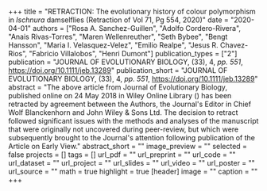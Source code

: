 +++
title = "RETRACTION: The evolutionary history of colour polymorphism in <i>Ischnura</i> damselflies (Retraction of Vol 71, Pg 554, 2020)"
date = "2020-04-01"
authors = ["Rosa A. Sanchez-Guillen", "Adolfo Cordero-Rivera", "Anais Rivas-Torres", "Maren Wellenreuther", "Seth Bybee", "Bengt Hansson", "Maria I. Velasquez-Velez", "Emilio Realpe", "Jesus R. Chavez-Rios", "Fabricio Villalobos", "Henri Dumont"]
publication_types = ["2"]
publication = "JOURNAL OF EVOLUTIONARY BIOLOGY, (33), 4, _pp. 551_, https://doi.org/10.1111/jeb.13289"
publication_short = "JOURNAL OF EVOLUTIONARY BIOLOGY, (33), 4, _pp. 551_, https://doi.org/10.1111/jeb.13289"
abstract = "The above article from Journal of Evolutionary Biology, published online on 24 May 2018 in Wiley Online Library () has been retracted by agreement between the Authors, the Journal's Editor in Chief Wolf Blanckenhorn and John Wiley \& Sons Ltd. The decision to retract followed significant issues with the methods and analyses of the manuscript that were originally not uncovered during peer-review, but which were subsequently brought to the Journal's attention following publication of the Article on Early View."
abstract_short = ""
image_preview = ""
selected = false
projects = []
tags = []
url_pdf = ""
url_preprint = ""
url_code = ""
url_dataset = ""
url_project = ""
url_slides = ""
url_video = ""
url_poster = ""
url_source = ""
math = true
highlight = true
[header]
image = ""
caption = ""
+++
